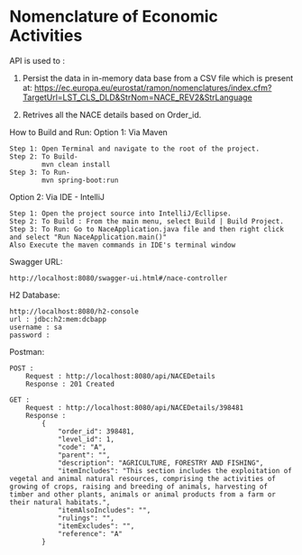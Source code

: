 # Nomenclature of Economic Activities

API is used to : 
1. Persist the data in in-memory data base from a CSV file which is present at:
https://ec.europa.eu/eurostat/ramon/nomenclatures/index.cfm?TargetUrl=LST_CLS_DLD&StrNom=NACE_REV2&StrLanguage

2. Retrives all the NACE details based on Order_id.

How to Build and Run:
Option 1: Via Maven

    Step 1: Open Terminal and navigate to the root of the project.
    Step 2: To Build-
            mvn clean install
    Step 3: To Run-
            mvn spring-boot:run

Option 2: Via IDE - IntelliJ

    Step 1: Open the project source into IntelliJ/Ecllipse.
    Step 2: To Build : From the main menu, select Build | Build Project.
    Step 3: To Run: Go to NaceApplication.java file and then right click and select "Run NaceApplication.main()"
    Also Execute the maven commands in IDE's terminal window

Swagger URL:

    http://localhost:8080/swagger-ui.html#/nace-controller

H2 Database:
    
    http://localhost:8080/h2-console
    url : jdbc:h2:mem:dcbapp
    username : sa
    password : 

Postman:

    POST : 
        Request : http://localhost:8080/api/NACEDetails
        Response : 201 Created

    GET : 
        Request : http://localhost:8080/api/NACEDetails/398481
        Response : 
            {
                "order_id": 398481,
                "level_id": 1,
                "code": "A",
                "parent": "",
                "description": "AGRICULTURE, FORESTRY AND FISHING",
                "itemIncludes": "This section includes the exploitation of vegetal and animal natural resources, comprising the activities of growing of crops, raising and breeding of animals, harvesting of timber and other plants, animals or animal products from a farm or their natural habitats.",
                "itemAlsoIncludes": "",
                "rulings": "",
                "itemExcludes": "",
                "reference": "A"
            }
